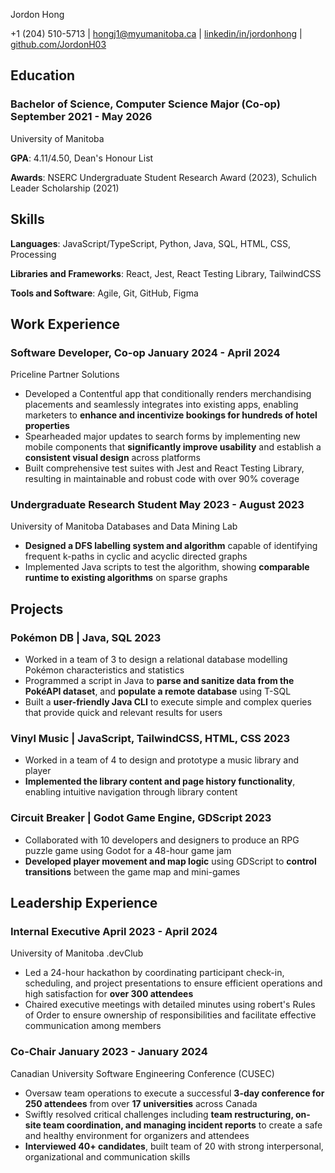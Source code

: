 <link rel="stylesheet" type="text/css" href="resume.css">
<link rel="stylesheet" href="https://fonts.googleapis.com/css?family=Nunito">

<span class="name"> Jordon Hong </span>

<span class="info">

+1 (204) 510-5713 | <a href="mailto:hongj1@myumanitoba.ca" target="_blank">hongj1@myumanitoba.ca</a> | <a href="https://linkedin.com/in/jordonhong" target="_blank">linkedin/in/jordonhong</a> | <a href="https://github.com/JordonH03" target="_blank">github.com/JordonH03</a>

</span>

## Education

### Bachelor of Science, Computer Science Major (Co-op) <time> September 2021 - May 2026 </time>
<subheading> University of Manitoba </subheading>

**GPA**: 4.11/4.50, Dean's Honour List

**Awards**: NSERC Undergraduate Student Research Award (2023), Schulich Leader Scholarship (2021)

## Skills
**Languages**: JavaScript/TypeScript, Python, Java, SQL, HTML, CSS, Processing

**Libraries and Frameworks**: React, Jest, React Testing Library, TailwindCSS

**Tools and Software**: Agile, Git, GitHub, Figma

## Work Experience

### Software Developer, Co-op <time> January 2024 - April 2024 </time>
<subheading> Priceline Partner Solutions </subheading>

- Developed a Contentful app that conditionally renders merchandising placements and seamlessly integrates into existing apps, enabling marketers to **enhance and incentivize bookings for hundreds of hotel properties**
- Spearheaded major updates to search forms by implementing new mobile components that **significantly improve usability** and establish a **consistent visual design** across platforms
- Built comprehensive test suites with Jest and React Testing Library, resulting in maintainable and robust code with over 90% coverage

### Undergraduate Research Student <time> May 2023 - August 2023 </time>
<subheading> University of Manitoba Databases and Data Mining Lab </subheading>

- **Designed a DFS labelling system and algorithm** capable of identifying frequent k-paths in cyclic and acyclic directed graphs
- Implemented Java scripts to test the algorithm, showing **comparable runtime to existing algorithms** on sparse graphs

## Projects

### Pokémon DB | <span class="skills"> Java, SQL </span> <time> 2023 </time>

- Worked in a team of 3 to design a relational database modelling Pokémon characteristics and statistics
- Programmed a script in Java to **parse and sanitize data from the PokéAPI dataset**, and **populate a remote database** using T-SQL
- Built a **user-friendly Java CLI** to execute simple and complex queries that provide quick and relevant results for users

### Vinyl Music | <span class="skills"> JavaScript, TailwindCSS, HTML, CSS </span> <time> 2023 </time>

- Worked in a team of 4 to design and prototype a music library and player
- **Implemented the library content and page history functionality**, enabling intuitive navigation through library content

### Circuit Breaker | <span class="skills"> Godot Game Engine, GDScript </span>  <time> 2023 </time>

- Collaborated with 10 developers and designers to produce an RPG puzzle game using Godot for a 48-hour game jam
- **Developed player movement and map logic** using GDScript to **control transitions** between the game map and mini-games

## Leadership Experience

### Internal Executive <time> April 2023 - April 2024 </time>
<subheading> University of Manitoba .devClub </subheading>

- Led a 24-hour hackathon by coordinating participant check-in, scheduling, and project presentations to ensure efficient operations and high satisfaction for **over 300 attendees**
- Chaired executive meetings with detailed minutes using robert's Rules of Order to ensure ownership of responsibilities and facilitate effective communication among members

### Co-Chair <time> January 2023 - January 2024 </time>
<subheading> Canadian University Software Engineering Conference (CUSEC) </subheading>

- Oversaw team operations to execute a successful **3-day conference for 250 attendees** from over **17 universities** across Canada
- Swiftly resolved critical challenges including **team restructuring, on-site team coordination, and managing incident reports** to create a safe and healthy environment for organizers and attendees
- **Interviewed 40+ candidates**, built team of 20 with strong interpersonal, organizational and communication skills
